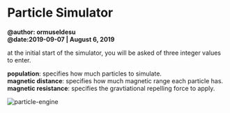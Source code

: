 # Particle Simulator
**@author: ormuseldesu**  
**@date:2019-09-07 | August 6, 2019**  

at the initial start of the simulator, you will be asked of three integer values to enter.

**population**: specifies how much particles to simulate.</br>
**magnetic distance**: specifies how much magnetic range each particle has.</br>
**magnetic resistance**: specifies the gravtiational repelling force to apply.</br>

![particle-engine](https://user-images.githubusercontent.com/19354579/64465757-b1612280-d151-11e9-820a-66ac7bef7355.gif)

